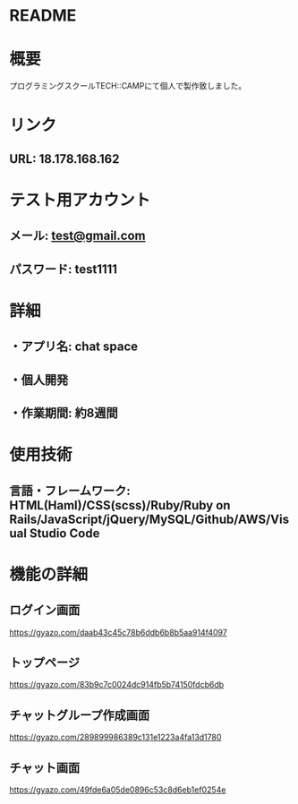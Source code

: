 # README

# 概要
プログラミングスクールTECH::CAMPにて個人で製作致しました。

# リンク
## URL: 18.178.168.162

# テスト用アカウント
## メール: test@gmail.com
## パスワード: test1111

# 詳細
## ・アプリ名: chat space
## ・個人開発
## ・作業期間: 約8週間

# 使用技術
## 言語・フレームワーク: HTML(Haml)/CSS(scss)/Ruby/Ruby on Rails/JavaScript/jQuery/MySQL/Github/AWS/Visual Studio Code

# 機能の詳細

## ログイン画面
https://gyazo.com/daab43c45c78b6ddb6b8b5aa914f4097

## トップページ
https://gyazo.com/83b9c7c0024dc914fb5b74150fdcb6db

## チャットグループ作成画面
https://gyazo.com/289899986389c131e1223a4fa13d1780

## チャット画面
https://gyazo.com/49fde6a05de0896c53c8d6eb1ef0254e
